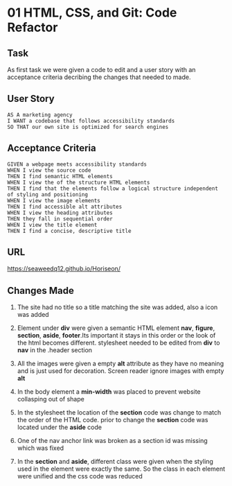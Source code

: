 # 01 HTML, CSS, and Git: Code Refactor

## Task
As first task we were given a code to edit and a user story with an acceptance criteria decribing the changes that needed to made.

## User Story

```
AS A marketing agency
I WANT a codebase that follows accessibility standards
SO THAT our own site is optimized for search engines
```

## Acceptance Criteria

```
GIVEN a webpage meets accessibility standards
WHEN I view the source code
THEN I find semantic HTML elements
WHEN I view the of the structure HTML elements
THEN I find that the elements follow a logical structure independent of styling and positioning
WHEN I view the image elements
THEN I find accessible alt attributes
WHEN I view the heading attributes
THEN they fall in sequential order
WHEN I view the title element
THEN I find a concise, descriptive title
```
## URL

https://seaweedq12.github.io/Horiseon/

## Changes Made

1. The site had no title so a title matching the site was added, also a icon was added

2. Element under **div** were given a semantic HTML element **nav**, **figure**, **section**, **aside**, **footer**.Its important it stays in this order or the look of the html becomes different. stylesheet needed to be edited from **div** to **nav** in the .header section

3. All the images were given a empty **alt** attribute as they have no meaning and is just used for decoration. Screen reader ignore images with empty **alt**

4. In the body element a **min-width** was placed to prevent website collasping out of shape

5. In the stylesheet the location of the **section** code was change to match the order of the HTML code. prior to change the **section** code was located under the **aside** code

6. One of the nav anchor link was broken as a section id was missing which was fixed

7. In the **section** and **aside**, different class were given when the styling used in the element were exactly the same. So the class in each element were unified and the css code was reduced
